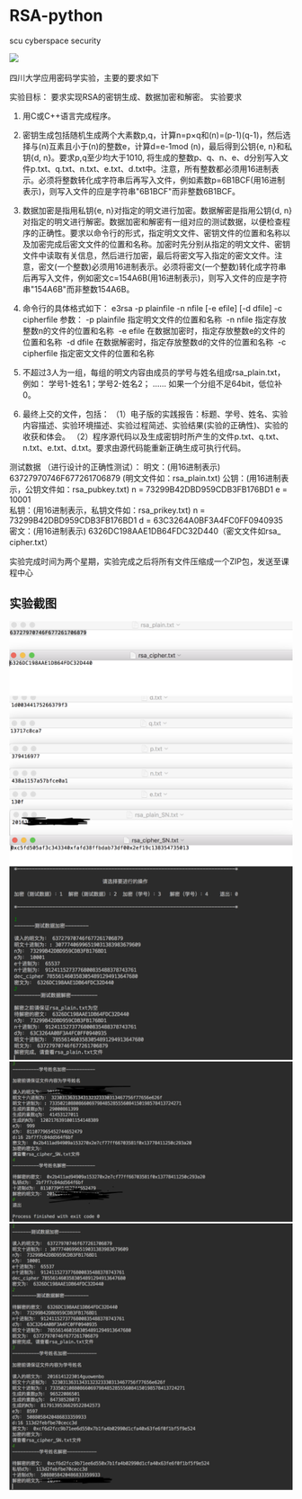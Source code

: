 # RSA-python
scu cyberspace security
<p>
<img src="https://img.shields.io/hexpm/l/plug.svg">
</p>

四川大学应用密码学实验，主要的要求如下


实验目标： 要求实现RSA的密钥生成、数据加密和解密。 
实验要求
1. 用C或C++语言完成程序。
2. 密钥生成包括随机生成两个大素数p,q，计算n=p×q和(n)=(p-1)(q-1)，然后选择与(n)互素且小于(n)的整数e，计算d=e-1mod (n)，最后得到公钥{e, n}和私钥{d, n}。要求p,q至少均大于1010, 将生成的整数p、q、n、e、d分别写入文件p.txt、q.txt、n.txt、e.txt、d.txt中。注意，所有整数都必须用16进制表示。必须将整数转化成字符串后再写入文件，例如素数p=6B1BCF(用16进制表示)，则写入文件的应是字符串"6B1BCF"而非整数6B1BCF。 
3. 数据加密是指用私钥{e, n}对指定的明文进行加密。数据解密是指用公钥{d, n}对指定的明文进行解密。数据加密和解密有一组对应的测试数据，以便检查程序的正确性。要求以命令行的形式，指定明文文件、密钥文件的位置和名称以及加密完成后密文文件的位置和名称。加密时先分别从指定的明文文件、密钥文件中读取有关信息，然后进行加密，最后将密文写入指定的密文文件。注意，密文(一个整数)必须用16进制表示。必须将密文(一个整数)转化成字符串后再写入文件，例如密文c=154A6B(用16进制表示)，则写入文件的应是字符串"154A6B"而非整数154A6B。 
4. 命令行的具体格式如下： 
   e3rsa -p plainfile -n nfile [-e efile] [-d dfile] -c cipherfile 
  参数： 
  -p plainfile		指定明文文件的位置和名称   -n nfile			指定存放整数n的文件的位置和名称   -e efile			在数据加密时，指定存放整数e的文件的位置和名称   -d dfile			在数据解密时，指定存放整数d的文件的位置和名称   -c cipherfile		指定密文文件的位置和名称

5. 不超过3人为一组，每组的明文内容由成员的学号与姓名组成rsa_plain.txt，例如：
   学号1-姓名1；学号2-姓名2； ……
   如果一个分组不足64bit，低位补0。
6. 最终上交的文件，包括：
 （1）电子版的实践报告：标题、学号、姓名、实验内容描述、实验环境描述、实验过程简述、实验结果(实验的正确性)、实验的收获和体会。
 （2）程序源代码以及生成密钥时所产生的文件p.txt、q.txt、n.txt、e.txt、d.txt。要求由源代码能重新正确生成可执行代码。

测试数据 （进行设计的正确性测试）：
明文：(用16进制表示)   63727970746F677261706879 (明文文件如：rsa_plain.txt) 公钥：(用16进制表示，公钥文件如：rsa_pubkey.txt)
n = 73299B42DBD959CDB3FB176BD1
e = 10001			
私钥：(用16进制表示，私钥文件如：rsa_prikey.txt)
  n = 73299B42DBD959CDB3FB176BD1
  d = 63C3264A0BF3A4FC0FF0940935
密文：(用16进制表示)
      6326DC198AAE1DB64FDC32D440（密文文件如rsa_ cipher.txt）


实验完成时间为两个星期，实验完成之后将所有文件压缩成一个ZIP包，发送至课程中心

## 实验截图

<img src="https://github.com/lxyeternal/RSA-python/raw/master/屏幕快照 2018-06-03 19.50.12.png"/>
<img src="https://github.com/lxyeternal/RSA-python/raw/master/屏幕快照 2018-06-04 22.52.33.png"/>
<img src="https://github.com/lxyeternal/RSA-python/raw/master/屏幕快照 2018-06-03 22.18.25 2.png"/>
<img src="https://github.com/lxyeternal/RSA-python/raw/master/屏幕快照 2018-06-04 18.58.28.png"/>
<img src="https://github.com/lxyeternal/RSA-python/raw/master/屏幕快照 2018-06-04 15.40.01.png"/>


